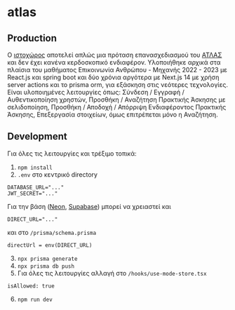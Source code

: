 
# atlas

## Production

Ο [ιστοχώρος](https://internship-management-website.vercel.app/) αποτελεί απλώς μια πρόταση επανασχεδιασμού του [ΑΤΛΑΣ](https://atlas.grnet.gr/) και δεν έχει κανένα κερδοσκοπικό ενδιαφέρον. Υλοποιήθηκε αρχικά στα πλαίσια του μαθήματος Επικοινωνία Ανθρώπου - Μηχανής 2022 - 2023 με React.js και spring boot και δύο χρόνια αργότερα με Next.js 14 με χρήση server actions και το prisma orm, για εξάσκηση στις νεότερες τεχνολογίες. Είναι υλοποιημένες λειτουργίες όπως: Σύνδεση / Εγγραφή / Αυθεντικοποίηση χρηστών, Προσθήκη / Αναζήτηση Πρακτικής Άσκησης με σελιδοποίηση, Προσθήκη / Αποδοχή / Απόρριψη Ενδιαφέροντος Πρακτικής Άσκησης, Επεξεργασία στοιχείων, όμως επιτρέπεται μόνο η Αναζήτηση.

## Development

Για όλες τις λειτουργίες και τρέξιμο τοπικά:
1. `npm install`
2. `.env` στο κεντρικό directory
```
DATABASE_URL="..."
JWT_SECRET="..."
```
Για την βάση ([Neon](https://neon.tech/), [Supabase](https://supabase.com/)) μπορεί να χρειαστεί και 
```
DIRECT_URL="..."
``` 
και στο `/prisma/schema.prisma` 
```
directUrl = env(DIRECT_URL)
```
3. `npx prisma generate`
4. `npx prisma db push`
5. Για όλες τις λειτουργίες αλλαγή στο `/hooks/use-mode-store.tsx` 
```
isAllowed: true
```
6. `npm run dev`